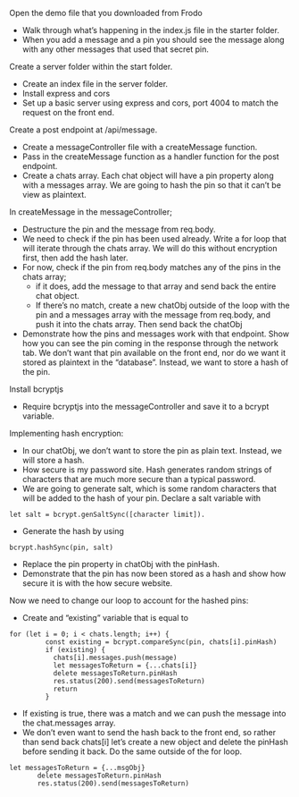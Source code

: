 Open the demo file that you downloaded from Frodo
 - Walk through what’s happening in the index.js file in the starter folder. 
 - When you add a message and a pin you should see the message along with any other messages that used that secret pin. 

Create a server folder within the start folder. 
 - Create an index file in the server folder.
 - Install express and cors
 - Set up a basic server using express and cors, port 4004 to match the request on the front end. 

Create a post endpoint at /api/message. 
 - Create a messageController file with a createMessage function.
 - Pass in the createMessage function as a handler function for the post endpoint. 
 - Create a chats array. Each chat object will have a pin property along with a messages array. We are going to hash the pin so that it can’t be view as plaintext. 

In createMessage in the messageController;
 - Destructure the pin and the message from req.body. 
 - We need to check if the pin has been used already. Write a for loop that will iterate through the chats array. We will do this without encryption first, then add the hash later. 
 - For now, check if the pin from req.body matches any of the pins in the chats array;
    - if it does, add the message to that array and send back the entire chat object. 
    - If there’s no match, create a new chatObj outside of the loop with the pin and a messages array with the message from req.body, and push it into the chats array. Then send back the chatObj
 - Demonstrate how the pins and messages work with that endpoint. Show how you can see the pin coming in the response through the network tab. We don’t want that pin available on the front end, nor do we want it stored as plaintext in the “database”. Instead, we want to store a hash of the pin. 

Install bcryptjs
 - Require bcryptjs into the messageController and save it to a bcrypt variable. 


Implementing hash encryption:
 - In our chatObj, we don’t want to store the pin as plain text. Instead, we will store a hash.
 - How secure is my password site. Hash generates random strings of characters that are much more secure than a typical password. 
 - We are going to generate salt, which is some random characters that will be added to the hash of your pin. Declare a salt variable with 
 ``` 
 let salt = bcrypt.genSaltSync([character limit]).
 ```
 - Generate the hash by using 
 ``` 
 bcrypt.hashSync(pin, salt)
 ```
 - Replace the pin property in chatObj with the pinHash.
 - Demonstrate that the pin has now been stored as a hash and show how secure it is with the how secure website. 

Now we need to change our loop to account for the hashed pins:
 - Create and “existing” variable that is equal to 
 ```
 for (let i = 0; i < chats.length; i++) {
          const existing = bcrypt.compareSync(pin, chats[i].pinHash)
          if (existing) {
            chats[i].messages.push(message)
            let messagesToReturn = {...chats[i]}
            delete messagesToReturn.pinHash
            res.status(200).send(messagesToReturn)
            return
          }
 ```
 - If existing is true, there was a match and we can push the message into the chat.messages array. 
 - We don’t even want to send the hash back to the front end, so rather than send back chats[i] let’s create a new object and delete the pinHash before sending it back. Do the same outside of the for loop.
 ```
 let messagesToReturn = {...msgObj}
        delete messagesToReturn.pinHash
        res.status(200).send(messagesToReturn)
```

